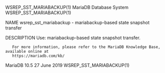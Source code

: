 WSREP_SST_MARIABACKUP(1)               MariaDB Database System               WSREP_SST_MARIABACKUP(1)

NAME
       wsrep_sst_mariabackup - mariabackup-based state snapshot transfer

DESCRIPTION
       Use: mariabackup-based state snapshot transfer.

       For more information, please refer to the MariaDB Knowledge Base, available online at
       https://mariadb.com/kb/

MariaDB 10.5                                 27 June 2019                    WSREP_SST_MARIABACKUP(1)
